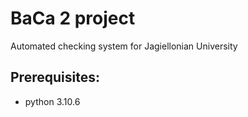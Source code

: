 # BaCa 2 project
Automated checking system for Jagiellonian University

## Prerequisites:
* python 3.10.6